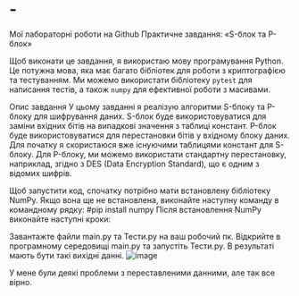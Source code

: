 # -
Мої лабораторні роботи на Github
Практичне завдання:
«S-блок та P-блок»
 

Щоб виконати це завдання, я використаю мову програмування Python. 
Це потужна мова, яка має багато бібліотек для роботи з криптографією та тестуванням. Ми можемо використати бібліотеку `pytest` для написання тестів, а також `numpy` для ефективної роботи з масивами.

Опис завдання
У цьому завданні я реалізую алгоритми S-блоку та P-блоку для шифрування даних. S-блок буде використовуватися для заміни вхідних бітів на випадкові значення з таблиці констант. P-блок буде використовуватися для перестановки бітів у вхідному блоку даних.
Для початку я скористаюся вже існуючими таблицями констант для S-блоку. 
Для P-блоку, ми можемо використати стандартну перестановку, наприклад, згідно з DES (Data Encryption Standard), що є одним з відомих шифрів.

Щоб запустити код, спочатку потрібно мати встановлену бібліотеку NumPy. 
Якщо вона ще не встановлена, виконайте наступну команду в командному рядку:
#pip install numpy
Після встановлення NumPy виконайте наступні кроки:

Завантажте файли main.py та Тести.py на ваш робочий пк.
Відкрийте в програмному середовищі main.py та запустіть Тести.py.
В результаті мають бути такі вихідні данні.
![image](https://github.com/ShadowEdlime95/-/assets/106177922/9f5490ac-71be-463b-a313-d0074778fe8a)

У мене були деякі проблеми з переставленими данними, але так все вірно.
